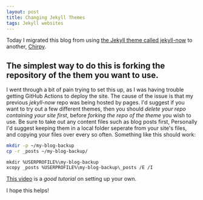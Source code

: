 ```yaml
---
layout: post
title: Changing Jekyll Themes
tags: Jekyll websites
---
```


Today I migrated this blog from using [the Jekyll theme called jekyll-now](https://github.com/barryclark/jekyll-now) to another, 
[Chirpy](https://github.com/cotes2020/jekyll-theme-chirpy).

## The simplest way to do this is forking the repository of the them you want to use. 

I went through a bit of pain trying to set this up, as I was having trouble getting GitHub Actions to deploy the site. 
The cause of the issue is that my previous *jekyll-now* repo was being hosted by pages. I'd suggest if you want to try out a few different themes,
then you should *delete your repo containing your site first*, before *forking the repo of the theme* you wish to use. Be sure to take out any content 
files such as blog posts first, Personally I'd suggest keeping them in a local folder seperate from your site's files, and copying your files over every 
so often. Something like this should work:

```bash
mkdir -p ~/my-blog-backup
cp -r _posts ~/my-blog-backup/

```

```batch
mkdir %USERPROFILE%\my-blog-backup
xcopy _posts %USERPROFILE%\my-blog-backup\_posts /E /I
```

[This video](https://www.youtube.com/watch?v=m1RYsmOMPLs) is a *good tutorial* on setting up your own.

I hope this helps!

